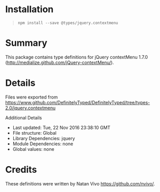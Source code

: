 # Installation
> `npm install --save @types/jquery.contextmenu`

# Summary
This package contains type definitions for jQuery contextMenu 1.7.0 (http://medialize.github.com/jQuery-contextMenu/).

# Details
Files were exported from https://www.github.com/DefinitelyTyped/DefinitelyTyped/tree/types-2.0/jquery.contextmenu

Additional Details
 * Last updated: Tue, 22 Nov 2016 23:38:10 GMT
 * File structure: Global
 * Library Dependencies: jquery
 * Module Dependencies: none
 * Global values: none

# Credits
These definitions were written by Natan Vivo <https://github.com/nvivo/>.
